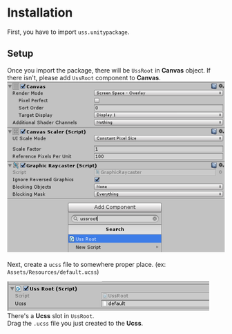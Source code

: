Installation
====

First, you have to import `uss.unitypackage`.

Setup
----
Once you import the package, there will be `UssRoot` in __Canvas__ object.
If there isn't, please add `UssRoot` component to __Canvas__.<br>
![ussroot](imgs/ussroot.png)<br>
<br>
Next, create a `ucss` file to somewhere proper place. (ex: `Assets/Resources/default.ucss`)<br>

![ucss_slot](imgs/ucss_slot.png)<br>
There's a __Ucss__ slot in `UssRoot`.<br>
Drag the `.ucss` file you just created to the __Ucss__.